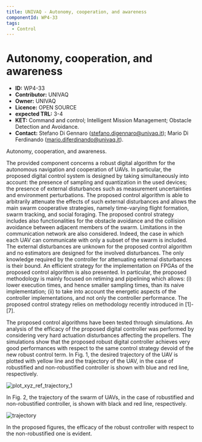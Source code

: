 ```yaml
---
title: UNIVAQ - Autonomy, cooperation, and awareness
componentId: WP4-33
tags:
  - Control
---
```


# Autonomy, cooperation, and awareness

- __ID:__ WP4-33
- __Contributor:__ UNIVAQ
- __Owner:__ UNIVAQ
- __Licence:__ OPEN SOURCE
- __expected TRL:__ 3-4
- __KET:__ Command and control; Intelligent Mission Management; Obstacle Detection and Avoidance.
- __Contact:__ Stefano Di Gennaro (stefano.digennaro@univaq.it); Mario Di Ferdinando (mario.diferdinando@univaq.it).

Autonomy, cooperation, and awareness.

The provided component concerns a robust digital algorithm for the autonomous navigation and cooperation of UAVs. In particular, the proposed digital control system is designed by 
taking simultaneously into account: the presence of sampling and quantization in the used devices; the presence of external disturbances such as measurement uncertainties and 
environment perturbations. The proposed control algorithm is able to arbitrarily attenuate the effects of such external disturbances and allows the main swarm cooperative 
strategies, namely time-varying flight formation, swarm tracking, and social foraging. The proposed control strategy includes also functionalities for the obstacle avoidance and 
the collision avoidance between adjacent members of the swarm. Limitations in the communication network are also considered. Indeed, the case in which each UAV can communicate with
only a subset of the swarm is included. The external disturbances are unknown for the proposed control algorithm and no estimators are designed for the involved disturbances. The 
only knowledge required by the controller for attenuating external disturbances is their bound. An efficient strategy for the implementation on FPGAs of the proposed control 
algorithm is also presented. In particular, the proposed methodology is mainly focused on retiming and pipelining which allows: (i) lower execution times, and hence smaller 
sampling times, than its naive implementation; (ii) to take into account the energetic aspects of the controller implementations, and not only the controller performance. The 
proposed control strategy relies on methodology recently introduced in [1]-[7].

The proposed control algorithms have been tested through simulations. An analysis of the efficacy of the proposed digital controller was performed by considering very hard actuation 
disturbances affecting the propellers. The simulations show that the proposed robust digital controller achieves very good performances with respect to the same control strategy 
devoid of the new robust control term. In Fig. 1, the desired trajectory of the UAV is plotted with yellow line and the trajectory of the UAV, in the case of robustified and 
non-robustified controller is shown with blue and red line, respectively. 

![plot_xyz_ref_trajectory_1](https://user-images.githubusercontent.com/83577527/127151048-872c3309-1521-4bf7-8672-015c14fa98a7.jpg)

In Fig. 2, the trajectory of the swarm of UAVs, in the case of robustified and non-robustified controller, is shown with black and red line, respectively.

![trajectory](https://user-images.githubusercontent.com/83577527/127151220-85e3172b-92a7-4662-ae86-5389a35dd3a7.jpg)

In the proposed figures, the efficacy of the robust controller with respect to the non-robustified one is evident.

